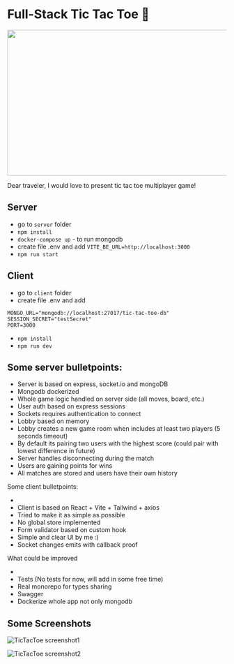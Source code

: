 # Full-Stack Tic Tac Toe 🎉

<p align="center">
  <img width="686" height="334" src="https://imgtr.ee/images/2023/12/31/08ea1d82545e781eaa018ca2cde84457.png">
</p>
Dear traveler, I would love to present tic tac toe multiplayer game!

## Server

- go to `server` folder
- `npm install`
- `docker-compose up` - to run mongodb
- create file .env and add `VITE_BE_URL=http://localhost:3000`
- `npm run start`

## Client

- go to `client` folder
- create file .env and add

```
MONGO_URL="mongodb://localhost:27017/tic-tac-toe-db"
SESSION_SECRET="testSecret"
PORT=3000
```

- `npm install`
- `npm run dev`

## Some server bulletpoints:

- Server is based on express, socket.io and mongoDB
- Mongodb dockerized
- Whole game logic handled on server side (all moves, board, etc.)
- User auth based on express sessions
- Sockets requires authentication to connect
- Lobby based on memory
- Lobby creates a new game room when includes at least two players (5 seconds timeout)
- By default its pairing two users with the highest score (could pair with lowest difference in future)
- Server handles disconnecting during the match
- Users are gaining points for wins
- All matches are stored and users have their own history

Some client bulletpoints:

-
- Client is based on React + Vite + Tailwind + axios
- Tried to make it as simple as possible
- No global store implemented
- Form validator based on custom hook
- Simple and clear UI by me :)
- Socket changes emits with callback proof

What could be improved

-
- Tests (No tests for now, will add in some free time)
- Real monorepo for types sharing
- Swagger
- Dockerize whole app not only mongodb

## Some Screenshots

![TicTacToe screenshot1](https://imgtr.ee/images/2023/12/31/f523317efc0bafa6f3b46b19dc0d4450.png)

![TicTacToe screenshot2](https://imgtr.ee/images/2023/12/31/a24ee7397b8d8cb3f76b2d6f0460a93d.png)
